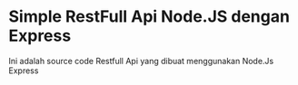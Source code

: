 # Simple RestFull Api Node.JS dengan Express

Ini adalah source code Restfull Api yang dibuat menggunakan Node.Js Express
